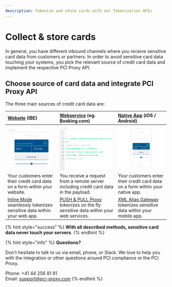 ```yaml
---
description: Tokenize and store cards with our Tokenization APIs
---
```


# Collect & store cards

In general, you have different inbound channels where you receive sensitive card data from customers or partners. In order to avoid sensitive card data touching your systems, you pick the relevant source of credit card data and implement the respective PCI Proxy API.

## Choose source of card data and integrate PCI Proxy API

The three main sources of credit card data are:

| [**Website**](website-tokenization/) \(IBE\) | [**Webservice**](filter-payloads.md) \(eg. Booking.com\) | [**Native App**](xml-alias-gateway.md) \(iOS / Android\) |
| :--- | :--- | :--- |
| ![](../.gitbook/assets/website.png) | ![](../.gitbook/assets/webservice.png) | ![](../.gitbook/assets/app.png) |
| Your customers enter their credit card data on a form within your website. | You receive a request from a remote server including credit card data in the payload. | Your customers enter their credit card data on a form within your native app. |
| [Inline Mode](website-tokenization/) seamlessly tokenizes sensitive data within your web app. | [PUSH & PULL Proxy](filter-payloads.md) tokenizes on the fly sensitive data within your web services. | [XML Alias Gateway](xml-alias-gateway.md) tokenizes sensitive data within your mobile app. |

{% hint style="success" %}
**With all described methods, sensitive card data never touch your servers**.
{% endhint %}

{% hint style="info" %}
**Questions?**

Don't hesitate to talk to us via email, phone, or Slack. We love to help you with the integration or other questions around PCI compliance or the PCI Proxy.

Phone: +41 44 256 81 91  
Email: [support@pci-proxy.com](mailto:support@pci-proxy.com)
{% endhint %}

